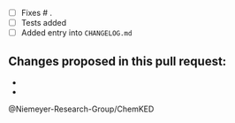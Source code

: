 - [ ] Fixes # .
- [ ] Tests added
- [ ] Added entry into `CHANGELOG.md`

Changes proposed in this pull request:
 -
 -
 -

@Niemeyer-Research-Group/ChemKED
